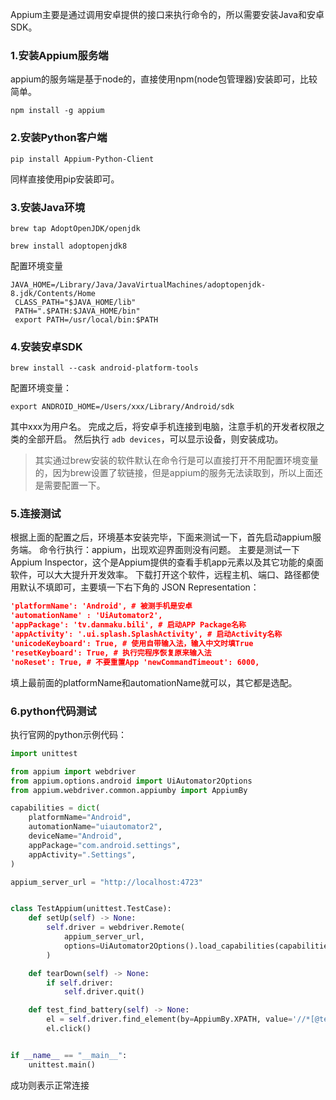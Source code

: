 Appium主要是通过调用安卓提供的接口来执行命令的，所以需要安装Java和安卓SDK。
### 1.安装Appium服务端
appium的服务端是基于node的，直接使用npm(node包管理器)安装即可，比较简单。
```shell
npm install -g appium
```

### 2.安装Python客户端
```shell
pip install Appium-Python-Client
```

同样直接使用pip安装即可。
### 3.安装Java环境
```shell
brew tap AdoptOpenJDK/openjdk

brew install adoptopenjdk8
```
配置环境变量
```shell
JAVA_HOME=/Library/Java/JavaVirtualMachines/adoptopenjdk-8.jdk/Contents/Home
 CLASS_PATH="$JAVA_HOME/lib"
 PATH=".$PATH:$JAVA_HOME/bin"
 export PATH=/usr/local/bin:$PATH
 ```

### 4.安装安卓SDK
```shell
brew install --cask android-platform-tools
```
配置环境变量：
```shell
export ANDROID_HOME=/Users/xxx/Library/Android/sdk
```
其中xxx为用户名。
完成之后，将安卓手机连接到电脑，注意手机的开发者权限之类的全部开启。
然后执行 `adb devices`，可以显示设备，则安装成功。
> 其实通过brew安装的软件默认在命令行是可以直接打开不用配置环境变量的，因为brew设置了软链接，但是appium的服务无法读取到，所以上面还是需要配置一下。

### 5.连接测试
根据上面的配置之后，环境基本安装完毕，下面来测试一下，首先启动appium服务端。
命令行执行：appium，出现欢迎界面则没有问题。
主要是测试一下 Appium Inspector，这个是Appium提供的查看手机app元素以及其它功能的桌面软件，可以大大提升开发效率。
下载打开这个软件，远程主机、端口、路径都使用默认不填即可，主要填一下右下角的 JSON Representation：
```json
'platformName': 'Android', # 被测手机是安卓 
'automationName' : 'UiAutomator2',
'appPackage': 'tv.danmaku.bili', # 启动APP Package名称 
'appActivity': '.ui.splash.SplashActivity', # 启动Activity名称 
'unicodeKeyboard': True, # 使用自带输入法，输入中文时填True 
'resetKeyboard': True, # 执行完程序恢复原来输入法 
'noReset': True, # 不要重置App 'newCommandTimeout': 6000, 
```
填上最前面的platformName和automationName就可以，其它都是选配。
### 6.python代码测试
执行官网的python示例代码：
```python
import unittest

from appium import webdriver
from appium.options.android import UiAutomator2Options
from appium.webdriver.common.appiumby import AppiumBy

capabilities = dict(
    platformName="Android",
    automationName="uiautomator2",
    deviceName="Android",
    appPackage="com.android.settings",
    appActivity=".Settings",
)

appium_server_url = "http://localhost:4723"


class TestAppium(unittest.TestCase):
    def setUp(self) -> None:
        self.driver = webdriver.Remote(
            appium_server_url,
            options=UiAutomator2Options().load_capabilities(capabilities),
        )

    def tearDown(self) -> None:
        if self.driver:
            self.driver.quit()

    def test_find_battery(self) -> None:
        el = self.driver.find_element(by=AppiumBy.XPATH, value='//*[@text="电池"]')
        el.click()


if __name__ == "__main__":
    unittest.main()
```
成功则表示正常连接